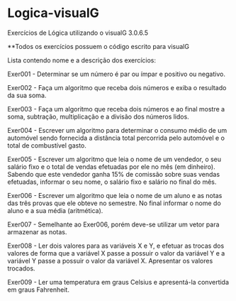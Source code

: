 # Logica-visualG
Exercícios de Lógica utilizando o visualG 3.0.6.5

**Todos os exercícios possuem o código escrito para visualG


Lista contendo nome e a descrição dos exercícios: 


Exer001 - Determinar se um número é par ou ímpar e positivo ou negativo.

Exer002 - Faça um algoritmo que receba dois números e exiba o resultado da sua soma.

Exer003 - Faça um algoritmo que receba dois números e ao final mostre a soma, subtração, multiplicação e a divisão dos números lidos.

Exer004 - Escrever um algoritmo para determinar o consumo médio de um automóvel sendo fornecida a distância total percorrida pelo automóvel e o total de combustível gasto.

Exer005 - Escrever um algoritmo que leia o nome de um vendedor, o seu salário fixo e o total de vendas efetuadas por ele no mês (em dinheiro). Sabendo que este vendedor ganha 15% de comissão sobre suas vendas efetuadas, informar o seu nome, o salário fixo e salário no final do mês.

Exer006 - Escrever um algoritmo que leia o nome de um aluno e as notas das três provas que ele obteve no semestre. No final informar o nome do aluno e a sua média (aritmética).

Exer007 - Semelhante ao Exer006, porém deve-se utilizar um vetor para armazenar as notas.

Exer008 - Ler dois valores para as variáveis X e Y, e efetuar as trocas dos valores de forma que a variável X passe a possuir o valor da variável Y e a variável Y passe a possuir o valor da variável X. Apresentar os valores trocados.

Exer009 - Ler uma temperatura em graus Celsius e apresentá-la convertida em graus Fahrenheit. 
